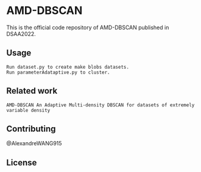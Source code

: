 # AMD-DBSCAN

This is the official code repository of AMD-DBSCAN published in DSAA2022.

## Usage

```
Run dataset.py to create make blobs datasets.
Run parameterAdataptive.py to cluster.
```

## Related work

```
AMD-DBSCAN An Adaptive Multi-density DBSCAN for datasets of extremely variable density
```

## Contributing

@AlexandreWANG915

## License
